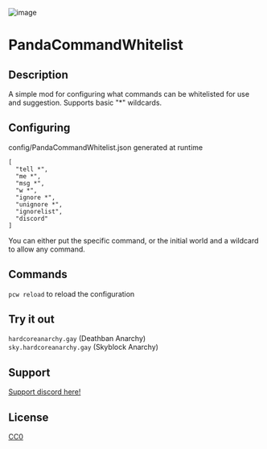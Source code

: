 ![image](https://github.com/user-attachments/assets/b42c8dfd-6f11-4cfe-835b-95ec211b8499)

# PandaCommandWhitelist

## Description

A simple mod for configuring what commands can be whitelisted for use and suggestion. Supports basic "*" wildcards. 

## Configuring

config/PandaCommandWhitelist.json generated at runtime

```
[
  "tell *",
  "me *",
  "msg *",
  "w *",
  "ignore *",
  "unignore *",
  "ignorelist",
  "discord"
]
```

You can either put the specific command, or the initial world and a wildcard to allow any command.

## Commands
`pcw reload` to reload the configuration

## Try it out
`hardcoreanarchy.gay`   (Deathban Anarchy)  
`sky.hardcoreanarchy.gay`   (Skyblock Anarchy)

## Support

[Support discord here!]( https://discord.gg/3tP3Tqu983)

## License

[CC0](https://creativecommons.org/public-domain/cc0/)
